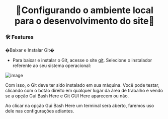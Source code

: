 <h1 align="center">
    🚀Configurando o ambiente local para o desenvolvimento do site🚀
</h1>
 
### 🛠 Features
<p>�Baixar e Instalar Git�</p>

- Para baixar e instalar o Git, acesse o site [git](https://git-scm.com/downloads). Selecione o instalador referente ao seu sistema operacional:<br />

![image](https://user-images.githubusercontent.com/62573072/140518031-752fed0d-5a49-4983-a58d-36b57b6900ae.png) 

Com isso, o Git deve ter sido instalado em sua máquina. Você pode testar, clicando com o botão direito em qualquer lugar da área de trabalho e vendo se a opção Gui Bash Here e Git GUI Here aparecem ou não.

Ao clicar na opção Gui Bash Here um terminal será aberto, faremos uso dele nas configurações adiantes.
